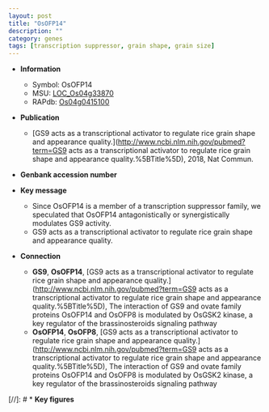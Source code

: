 ```yaml
---
layout: post
title: "OsOFP14"
description: ""
category: genes
tags: [transcription suppressor, grain shape, grain size]
---
```


* **Information**  
    + Symbol: OsOFP14  
    + MSU: [LOC_Os04g33870](http://rice.plantbiology.msu.edu/cgi-bin/ORF_infopage.cgi?orf=LOC_Os04g33870)  
    + RAPdb: [Os04g0415100](http://rapdb.dna.affrc.go.jp/viewer/gbrowse_details/irgsp1?name=Os04g0415100)  

* **Publication**  
    + [GS9 acts as a transcriptional activator to regulate rice grain shape and appearance quality.](http://www.ncbi.nlm.nih.gov/pubmed?term=GS9 acts as a transcriptional activator to regulate rice grain shape and appearance quality.%5BTitle%5D), 2018, Nat Commun.

* **Genbank accession number**  

* **Key message**  
    + Since OsOFP14 is a member of a transcription suppressor family, we speculated that OsOFP14 antagonistically or synergistically modulates GS9 activity.
    + GS9 acts as a transcriptional activator to regulate rice grain shape and appearance quality.

* **Connection**  
    + __GS9__, __OsOFP14__, [GS9 acts as a transcriptional activator to regulate rice grain shape and appearance quality.](http://www.ncbi.nlm.nih.gov/pubmed?term=GS9 acts as a transcriptional activator to regulate rice grain shape and appearance quality.%5BTitle%5D),  The interaction of GS9 and ovate family proteins OsOFP14 and OsOFP8 is modulated by OsGSK2 kinase, a key regulator of the brassinosteroids signaling pathway
    + __OsOFP14__, __OsOFP8__, [GS9 acts as a transcriptional activator to regulate rice grain shape and appearance quality.](http://www.ncbi.nlm.nih.gov/pubmed?term=GS9 acts as a transcriptional activator to regulate rice grain shape and appearance quality.%5BTitle%5D),  The interaction of GS9 and ovate family proteins OsOFP14 and OsOFP8 is modulated by OsGSK2 kinase, a key regulator of the brassinosteroids signaling pathway

[//]: # * **Key figures**  



